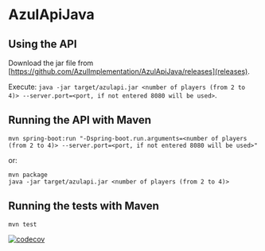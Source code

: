 # AzulApiJava

## Using the API

Download the jar file from [https://github.com/AzulImplementation/AzulApiJava/releases](releases).

Execute: `java -jar target/azulapi.jar <number of players (from 2 to 4)> --server.port=<port, if not entered 8080 will be used>`.

## Running the API with Maven

`mvn spring-boot:run "-Dspring-boot.run.arguments=<number of players (from 2 to 4)> --server.port=<port, if not entered 8080 will be used>"`

or:

```
mvn package
java -jar target/azulapi.jar <number of players (from 2 to 4)>
```

## Running the tests with Maven

```mvn test```

[![codecov](https://codecov.io/gh/AzulImplementation/AzulApiJava/branch/main/graph/badge.svg)](https://codecov.io/gh/AzulImplementation/AzulApiJava)
